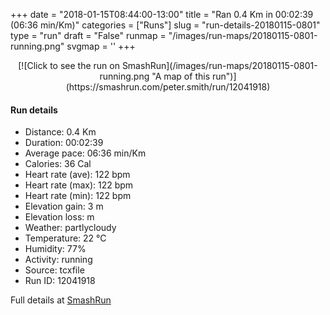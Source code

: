 +++
date = "2018-01-15T08:44:00-13:00"
title = "Ran 0.4 Km in 00:02:39 (06:36 min/Km)"
categories = ["Runs"]
slug = "run-details-20180115-0801"
type = "run"
draft = "False"
runmap = "/images/run-maps/20180115-0801-running.png"
svgmap = '<polyline points="100 3, 85 9, 72 15, 67 18, 61 28, 57 33, 52 37, 45 39, 32 41, 25 42, 19 45, 11 60, 4 70, 2 75, 0 80, 0 86, 1 94, 0 96">'
+++



<!--more-->

<center>
[![Click to see the run on SmashRun](/images/run-maps/20180115-0801-running.png "A map of this run")](https://smashrun.com/peter.smith/run/12041918)
</center>

#### Run details

* Distance: 0.4 Km
* Duration: 00:02:39
* Average pace: 06:36 min/Km
* Calories: 36 Cal
* Heart rate (ave): 122 bpm
* Heart rate (max): 122 bpm
* Heart rate (min): 122 bpm
* Elevation gain: 3 m
* Elevation loss:  m
* Weather: partlycloudy
* Temperature: 22 &deg;C
* Humidity: 77%
* Activity: running
* Source: tcxfile
* Run ID: 12041918

Full details at [SmashRun](https://smashrun.com/peter.smith/run/12041918)